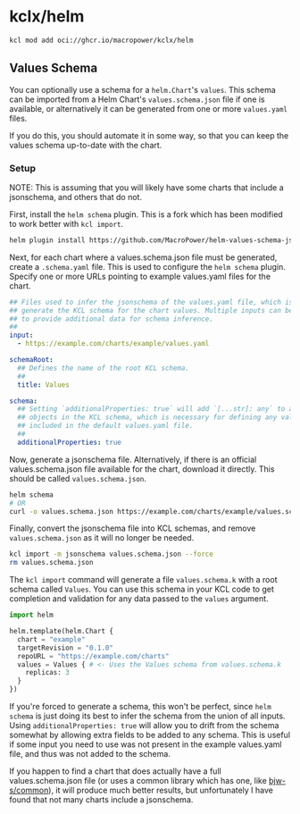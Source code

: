 # kclx/helm

```sh
kcl mod add oci://ghcr.io/macropower/kclx/helm
```

## Values Schema

You can optionally use a schema for a `helm.Chart`'s `values`. This schema can be imported from a Helm Chart's `values.schema.json` file if one is available, or alternatively it can be generated from one or more `values.yaml` files.

If you do this, you should automate it in some way, so that you can keep the values schema up-to-date with the chart.

### Setup

NOTE: This is assuming that you will likely have some charts that include a jsonschema, and others that do not.

First, install the `helm schema` plugin. This is a fork which has been modified to work better with `kcl import`.

```bash
helm plugin install https://github.com/MacroPower/helm-values-schema-json.git
```

Next, for each chart where a values.schema.json file must be generated, create a `.schema.yaml` file. This is used to configure the `helm schema` plugin. Specify one or more URLs pointing to example values.yaml files for the chart.

```yaml
## Files used to infer the jsonschema of the values.yaml file, which is used to
## generate the KCL schema for the chart values. Multiple inputs can be defined
## to provide additional data for schema inference.
##
input:
  - https://example.com/charts/example/values.yaml

schemaRoot:
  ## Defines the name of the root KCL schema.
  ##
  title: Values

schema:
  ## Setting `additionalProperties: true` will add `[...str]: any` to all
  ## objects in the KCL schema, which is necessary for defining any values not
  ## included in the default values.yaml file.
  ##
  additionalProperties: true
```

Now, generate a jsonschema file. Alternatively, if there is an official values.schema.json file available for the chart, download it directly. This should be called `values.schema.json`.

```bash
helm schema
# OR
curl -o values.schema.json https://example.com/charts/example/values.schema.json
```

Finally, convert the jsonschema file into KCL schemas, and remove `values.schema.json` as it will no longer be needed.

```bash
kcl import -m jsonschema values.schema.json --force
rm values.schema.json
```

The `kcl import` command will generate a file `values.schema.k` with a root schema called `Values`. You can use this schema in your KCL code to get completion and validation for any data passed to the `values` argument.

```py
import helm

helm.template(helm.Chart {
  chart = "example"
  targetRevision = "0.1.0"
  repoURL = "https://example.com/charts"
  values = Values { # <- Uses the Values schema from values.schema.k
    replicas: 3
  }
})
```

If you're forced to generate a schema, this won't be perfect, since `helm schema` is just doing its best to infer the schema from the union of all inputs. Using `additionalProperties: true` will allow you to drift from the schema somewhat by allowing extra fields to be added to any schema. This is useful if some input you need to use was not present in the example values.yaml file, and thus was not added to the schema.

If you happen to find a chart that does actually have a full values.schema.json file (or uses a common library which has one, like [bjw-s/common](https://github.com/bjw-s/helm-charts)), it will produce much better results, but unfortunately I have found that not many charts include a jsonschema.
